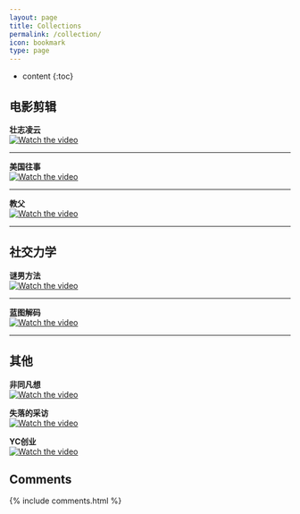 ```yaml
---
layout: page
title: Collections
permalink: /collection/
icon: bookmark
type: page
---
```


* content
{:toc}

## 电影剪辑

**壮志凌云**  
[![Watch the video](https://img.youtube.com/vi/rSekpYXgpwE/hqdefault.jpg)](https://www.youtube.com/watch?v=rSekpYXgpwE&list=PLwTrmLikW1dP4vsKCFor23bnDzc_dBFSA)


***

**美国往事**  
[![Watch the video](https://img.youtube.com/vi/5p58tpkqaW0/hqdefault.jpg)](https://www.youtube.com/watch?v=5p58tpkqaW0&list=PLwTrmLikW1dMLvaiX62TGVi0NuHtf2iSt)


***

**教父**  
[![Watch the video](https://img.youtube.com/vi/6DoIAlnV7ak/hqdefault.jpg)](https://www.youtube.com/watch?v=6DoIAlnV7ak&list=PLwTrmLikW1dOqA1-9D6f7ELSP09uLtwR6)


***

## 社交力学

**谜男方法**  
[![Watch the video](https://img.youtube.com/vi/8tpyMjBq_3o/hqdefault.jpg)](https://www.youtube.com/watch?v=8tpyMjBq_3o&list=PLwTrmLikW1dMsoKI42gl3GWLP4RgwkPo3)


***

**蓝图解码**  
[![Watch the video](https://img.youtube.com/vi/Iu-VWbUk6IE/hqdefault.jpg)](https://www.youtube.com/watch?v=Iu-VWbUk6IE&list=PLwTrmLikW1dMuMDkTeXx2nRY_LBY2bLfe)


***

## 其他

**非同凡想**  
[![Watch the video](https://img.youtube.com/vi/nR5daomt2BM/hqdefault.jpg)](https://www.youtube.com/watch?v=nR5daomt2BM)


**失落的采访**  
[![Watch the video](https://img.youtube.com/vi/djDuJAq-WGU/hqdefault.jpg)](https://www.youtube.com/watch?v=djDuJAq-WGU)


**YC创业**  
[![Watch the video](https://img.youtube.com/vi/CBYhVcO4WgI/hqdefault.jpg)](https://www.youtube.com/watch?v=CBYhVcO4WgI&list=PL5q_lef6zVkaTY_cT1k7qFNF2TidHCe-1)


## Comments

{% include comments.html %}
